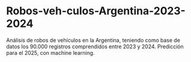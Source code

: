 # Robos-veh-culos-Argentina-2023-2024
Análisis de robos de vehículos en la Argentina, teniendo como base de datos los 90.000 registros comprendidos entre 2023 y 2024. Predicción para el 2025, con machine learning.
